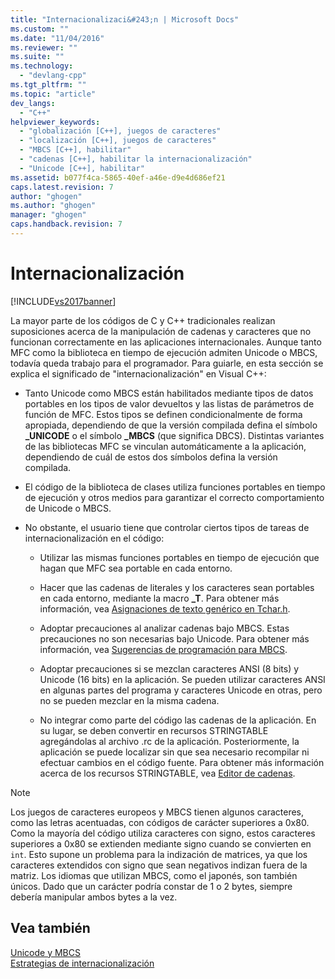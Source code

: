 ```yaml
---
title: "Internacionalizaci&#243;n | Microsoft Docs"
ms.custom: ""
ms.date: "11/04/2016"
ms.reviewer: ""
ms.suite: ""
ms.technology: 
  - "devlang-cpp"
ms.tgt_pltfrm: ""
ms.topic: "article"
dev_langs: 
  - "C++"
helpviewer_keywords: 
  - "globalización [C++], juegos de caracteres"
  - "localización [C++], juegos de caracteres"
  - "MBCS [C++], habilitar"
  - "cadenas [C++], habilitar la internacionalización"
  - "Unicode [C++], habilitar"
ms.assetid: b077f4ca-5865-40ef-a46e-d9e4d686ef21
caps.latest.revision: 7
author: "ghogen"
ms.author: "ghogen"
manager: "ghogen"
caps.handback.revision: 7
---
```

# Internacionalizaci&#243;n
[!INCLUDE[vs2017banner](../assembler/inline/includes/vs2017banner.md)]

La mayor parte de los códigos de C y C\+\+ tradicionales realizan suposiciones acerca de la manipulación de cadenas y caracteres que no funcionan correctamente en las aplicaciones internacionales.  Aunque tanto MFC como la biblioteca en tiempo de ejecución admiten Unicode o MBCS, todavía queda trabajo para el programador.  Para guiarle, en esta sección se explica el significado de "internacionalización" en Visual C\+\+:  
  
-   Tanto Unicode como MBCS están habilitados mediante tipos de datos portables en los tipos de valor devueltos y las listas de parámetros de función de MFC.  Estos tipos se definen condicionalmente de forma apropiada, dependiendo de que la versión compilada defina el símbolo **\_UNICODE** o el símbolo **\_MBCS** \(que significa DBCS\).  Distintas variantes de las bibliotecas MFC se vinculan automáticamente a la aplicación, dependiendo de cuál de estos dos símbolos defina la versión compilada.  
  
-   El código de la biblioteca de clases utiliza funciones portables en tiempo de ejecución y otros medios para garantizar el correcto comportamiento de Unicode o MBCS.  
  
-   No obstante, el usuario tiene que controlar ciertos tipos de tareas de internacionalización en el código:  
  
    -   Utilizar las mismas funciones portables en tiempo de ejecución que hagan que MFC sea portable en cada entorno.  
  
    -   Hacer que las cadenas de literales y los caracteres sean portables en cada entorno, mediante la macro **\_T**.  Para obtener más información, vea [Asignaciones de texto genérico en Tchar.h](../Topic/Generic-Text%20Mappings%20in%20Tchar.h.md).  
  
    -   Adoptar precauciones al analizar cadenas bajo MBCS.  Estas precauciones no son necesarias bajo Unicode.  Para obtener más información, vea [Sugerencias de programación para MBCS](../Topic/MBCS%20Programming%20Tips.md).  
  
    -   Adoptar precauciones si se mezclan caracteres ANSI \(8 bits\) y Unicode \(16 bits\) en la aplicación.  Se pueden utilizar caracteres ANSI en algunas partes del programa y caracteres Unicode en otras, pero no se pueden mezclar en la misma cadena.  
  
    -   No integrar como parte del código las cadenas de la aplicación.  En su lugar, se deben convertir en recursos STRINGTABLE agregándolas al archivo .rc de la aplicación.  Posteriormente, la aplicación se puede localizar sin que sea necesario recompilar ni efectuar cambios en el código fuente.  Para obtener más información acerca de los recursos STRINGTABLE, vea [Editor de cadenas](../mfc/string-editor.md).  
  
> [!NOTE]
>  Los juegos de caracteres europeos y MBCS tienen algunos caracteres, como las letras acentuadas, con códigos de carácter superiores a 0x80.  Como la mayoría del código utiliza caracteres con signo, estos caracteres superiores a 0x80 se extienden mediante signo cuando se convierten en `int`.  Esto supone un problema para la indización de matrices, ya que los caracteres extendidos con signo que sean negativos indizan fuera de la matriz.  Los idiomas que utilizan MBCS, como el japonés, son también únicos.  Dado que un carácter podría constar de 1 o 2 bytes, siempre debería manipular ambos bytes a la vez.  
  
## Vea también  
 [Unicode y MBCS](../text/unicode-and-mbcs.md)   
 [Estrategias de internacionalización](../text/internationalization-strategies.md)
